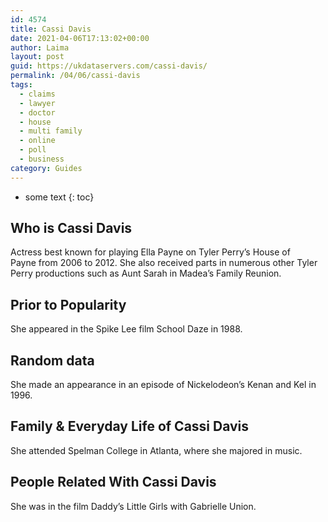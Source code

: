 ```yaml
---
id: 4574
title: Cassi Davis
date: 2021-04-06T17:13:02+00:00
author: Laima
layout: post
guid: https://ukdataservers.com/cassi-davis/
permalink: /04/06/cassi-davis
tags:
  - claims
  - lawyer
  - doctor
  - house
  - multi family
  - online
  - poll
  - business
category: Guides
---
```


* some text
{: toc}


## Who is Cassi Davis
                  
                  
                  
Actress best known for playing Ella Payne on Tyler Perry&#8217;s House of Payne from 2006 to 2012. She also received parts in numerous other Tyler Perry productions such as Aunt Sarah in Madea&#8217;s Family Reunion.
                  
              
            
              
            
                
                
                
## Prior to Popularity
                  
                  
                  
She appeared in the Spike Lee film School Daze in 1988. 
                  
              
            
              
            
                
                
                
## Random data
                  
                  
                  
She made an appearance in an episode of Nickelodeon&#8217;s Kenan and Kel in 1996.
                  
              
            
              
            
                
                
                
## Family & Everyday Life of Cassi Davis
                  
                  
                  
She attended Spelman College in Atlanta, where she majored in music.
                  
              
            
              
            
                
                
                
## People Related With Cassi Davis
                  
                  
                  
She was in the film Daddy&#8217;s Little Girls with Gabrielle Union.
                  
              
            
              
            
                
              
            
              
              
            
            
              
            
          
          
          